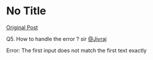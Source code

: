 # No Title

[Original Post](https://discourse.onlinedegree.iitm.ac.in/t/163247/18)

<p>Q5.  How to handle the error ? sir <a class="mention" href="/u/jivraj">@Jivraj</a></p>
<p>Error: The first input does not match the first text exactly</p>